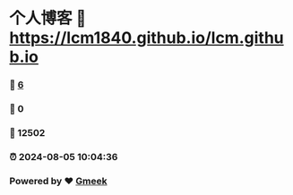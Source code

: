 # 个人博客 :link: https://lcm1840.github.io/lcm.github.io 
### :page_facing_up: [6](https://lcm1840.github.io/lcm.github.io/tag.html) 
### :speech_balloon: 0 
### :hibiscus: 12502 
### :alarm_clock: 2024-08-05 10:04:36 
### Powered by :heart: [Gmeek](https://github.com/Meekdai/Gmeek)
